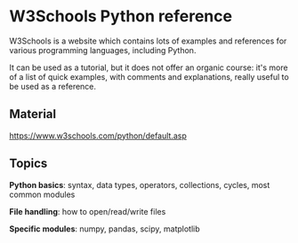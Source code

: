 # W3Schools Python reference

W3Schools is a website which contains lots of examples and references for various programming languages, including Python.

It can be used as a tutorial, but it does not offer an organic course: it's more of a list of quick examples, with comments and explanations, really useful to be used as a reference.

## Material

https://www.w3schools.com/python/default.asp

## Topics

**Python basics**: syntax, data types, operators, collections, cycles, most common modules

**File handling**: how to open/read/write files

**Specific modules**: numpy, pandas, scipy, matplotlib
